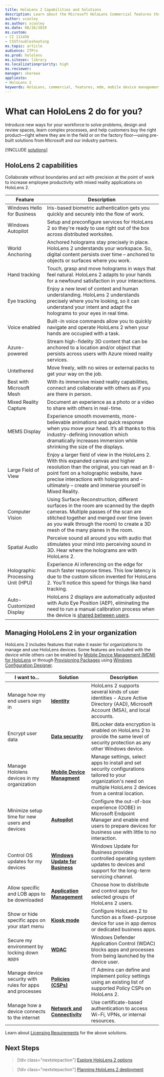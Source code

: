 ```yaml
---
title: HoloLens 2 Capabilities and Solutions
description: Learn about the Microsoft HoloLens Commercial features that make it easier for businesses to manage HoloLens devices. 
author: scooley
ms.author: scooley
ms.date: 08/26/2019
ms.custom: 
- CI 111456
- CSSTroubleshooting
ms.topic: article
audience: ITPro
ms.prod: hololens
ms.sitesec: library
ms.localizationpriority: high
ms.reviewer: 
manager: skerewa
appliesto:
- HoloLens 2
keywords: HoloLens, commercial, features, mdm, mobile device management, kiosk mode, applications, identity
---
```


# What can HoloLens 2 do for you?

Introduce new ways for your workforce to solve problems, design and review spaces, learn complex processes, and help customers buy the right product—right where they are in the field or on the factory floor—using pre-built solutions from Microsoft and our industry partners.

[!INCLUDE [solutions](includes/hlsolutions.md)]

## HoloLens 2 capabilities

Collaborate without boundaries and act with precision at the point of work to increase employee productivity with mixed reality applications on HoloLens 2.


| Feature | Description |
|---------|-------------|
| Windows Hello for Business | Iris-based biometric authentication gets you quickly and securely into the flow of work. |
| Windows Autopilot | Setup and preconfigure services for HoloLens 2 so they're ready to use right out of the box across distributed worksites. |
| World Anchoring | Anchored holograms stay precisely in place. HoloLens 2 understands your workspace. So, digital content persists over time – anchored to objects or surfaces where you work. |
| Hand tracking | Touch, grasp and move holograms in ways that feel natural. HoloLens 2 adapts to your hands for a newfound satisfaction in your interactions. |
| Eye tracking | Enjoy a new level of context and human understanding. HoloLens 2 understands precisely where you’re looking, so it can understand your intent and adapt the holograms to your eyes in real time. |
| Voice enabled | Built-in voice commands allow you to quickly navigate and operate HoloLens 2 when your hands are occupied with a task. |
| Azure-powered | Stream high-fidelity 3D content that can be anchored to a location and/or object that persists across users with Azure mixed reality services.
| Untethered | Move freely, with no wires or external packs to get your way on the job. |
| Best with Microsoft Mesh | With its immersive mixed reality capabilities, connect and collaborate with others as if you are there in person. |
| Mixed Reality Capture | Document an experience as a photo or a video to share with others in real-time. |
| MEMS Display | Experience smooth movements, more-believable animations and quick response when you move your head. It’s all thanks to this industry-defining innovation which dramatically increases immersion while shrinking the size of the displays. | 
| Large Field of View | Enjoy a larger field of view in the HoloLens 2. With this expanded canvas and higher resolution than the original, you can read an 8-point font on a holographic website, have precise interactions with holograms and – ultimately – create and immerse yourself in Mixed Reality. |
| Computer Vision | Using Surface Reconstruction, different surfaces in the room are scanned by the depth cameras. Multiple passes of the scan are stitched together and merged over time (even as you walk through the room) to create a 3D mesh of the many planes in the room.
| Spatial Audio | Perceive sound all around you with audio that stimulates your mind into perceiving sound in 3D. Hear where the holograms are with HoloLens 2. |
| Holographic Processing Unit (HPU) | Experience AI inferencing on the edge for much faster response times. This low latency is due to the custom silicon invented for HoloLens 2. You’ll notice this speed for things like hand tracking. |
| Auto-Customized Display | HoloLens 2 displays are automatically adjusted with Auto Eye Position (AEP), eliminating the need to run a manual calibration process when the device is [shared between users](hololens-multiple-users.md). |



## Managing HoloLens 2 in your organization
HoloLens 2 includes features that make it easier for organizations to manage and use HoloLens devices. Some features are included with the device while others can be enabled by [Mobile Device Management (MDM) for HoloLens](hololens-mdm-configure.md)  or through [Provisioning Packages](hololens-provisioning.md) using [Windows Configuration Designer](app-deploy-provisioning-package.md#setup).

| I want to... | Solution | Description |  
|---------| ------------|------------|
Manage how my end users sign in | [**Identity**](hololens-identity.md) | HoloLens 2 supports several kinds of user identities - Azure Active Directory (AAD), Microsoft Account (MSA), and local accounts.  |
| Encrypt user data | [**Data security**](security-encryption-data-protection.md) | BitLocker data encryption is enabled on HoloLens 2 to provide the same level of security protection as any other Windows device. | 
Manage Hololens devices in my organization | [**Mobile Device Managment**](hololens-mdm-configure.md) | Manage settings, select apps to install and set security configurations tailored to your organization's need on multiple HoloLens 2 devices from a central location. | 
|Minimize setup time for new users and devices | [**Autopilot**](hololens2-autopilot.md) | Configure the out-of-box experience (OOBE) in Microsoft Endpoint Manager and enable end users to prepare devices for business use with little to no interaction. |  
| Control OS updates for my devices | [**Windows Update for Business**](hololens-updates.md#managing-updates-by-using-windows-update-for-business) | Windows Update for Business provides controlled operating system updates to devices and support for the long-term servicing channel. |  
| Allow specific and LOB apps to be downloaded |[**Application Management**](app-deploy-overview.md) | Choose how to distribute and control apps for selected groups of HoloLens 2 users. | 
| Show or hide specific apps on your start menu |[**Kiosk mode**](hololens-kiosk.md) | Configure HoloLens 2 to function as a fixed-purpose device for use in app demos or dedicated business apps. 
| Secure my environment by locking down apps | [**WDAC**](windows-defender-application-control-wdac.md) | Windows Defender Application Control (WDAC) blocks apps and processes from being launched by the device user.
| Manage device security with rules for apps and processes | [**Policies (CSPs)**](hololens-csp-policy-overview.md) | IT Admins can define and implement policy settings using an existing list of supported Policy CSPs on HoloLens 2. |  
| Manage how a device connects to the internet | [**Network and Connectivity**](hololens-certificates-network.md) | Use certificate-based authentication to access Wi-Fi, VPNs, or internal resources. | 

Learn about [Licensing Requirements](hololens-licenses-requirements.md) for the above solutions.

## Next Steps
> [!div class="nextstepaction"]
> [Explore HoloLens 2 options](hololens2-options.md)

> [!div class="nextstepaction"]
>[Planning HoloLens 2 deployment](hololens-requirements.md) 

